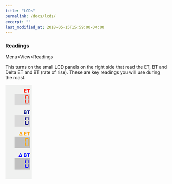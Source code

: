 ```yaml
---
title: "LCDs"
permalink: /docs/lcds/
excerpt: ""
last_modified_at: 2018-05-15T15:59:00-04:00
---
```


### Readings

Menu>View>Readings

 This turns on the small LCD panels on the right side that read the ET, BT and Delta ET and BT (rate of rise).  These are key readings you will use during the roast.

 ![view readings](/assets/images/gsg/view-readings.png)
